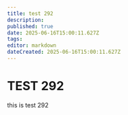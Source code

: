 ```yaml
---
title: test 292
description: 
published: true
date: 2025-06-16T15:00:11.627Z
tags: 
editor: markdown
dateCreated: 2025-06-16T15:00:11.627Z
---
```


# TEST 292
this is test 292
